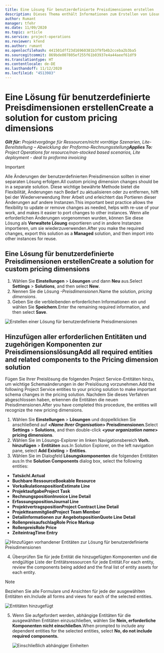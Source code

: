 ```yaml
---
title: Eine Lösung für benutzerdefinierte Preisdimensionen erstellen
description: Dieses Thema enthält Informationen zum Erstellen von Lösungen für benutzerdefinierte Preisdimensionen.
author: Rumant
manager: tfehr
ms.date: 11/09/2020
ms.topic: article
ms.service: project-operations
ms.reviewer: kfend
ms.author: rumant
ms.openlocfilehash: 441501dff23d16960381b3f9fb4b2cceba2b3ba5
ms.sourcegitcommit: 869bde007805ef255f61b03937e4a44aeef61df9
ms.translationtype: HT
ms.contentlocale: de-DE
ms.lasthandoff: 11/12/2020
ms.locfileid: "4513983"
---
```

# <a name="create-a-solution-for-custom-pricing-dimensions"></a><span data-ttu-id="f40f2-103">Eine Lösung für benutzerdefinierte Preisdimensionen erstellen</span><span class="sxs-lookup"><span data-stu-id="f40f2-103">Create a solution for custom pricing dimensions</span></span>

 <span data-ttu-id="f40f2-104">_**Gilt für:** Projektvorgänge für Ressourcen/nicht vorrätige Szenarien, Lite-Bereitstellung – Abwicklung der Proforma-Rechnungsstellung_</span><span class="sxs-lookup"><span data-stu-id="f40f2-104">_**Applies To:** Project Operations for resource/non-stocked based scenarios, Lite deployment - deal to proforma invoicing_</span></span> 

>[!IMPORTANT]
><span data-ttu-id="f40f2-105">Alle Änderungen der benutzerdefinierten Preisdimension sollten in einer separaten Lösung erfolgen.</span><span class="sxs-lookup"><span data-stu-id="f40f2-105">All custom pricing dimension changes should be in a separate solution.</span></span> <span data-ttu-id="f40f2-106">Diese wichtige bewährte Methode bietet die Flexibilität, Änderungen nach Bedarf zu aktualisieren oder zu entfernen, hilft bei der Wiederverwendung Ihrer Arbeit und erleichtert das Portieren dieser Änderungen auf andere Instanzen.</span><span class="sxs-lookup"><span data-stu-id="f40f2-106">This important best practice allows the flexibility to update or remove changes as needed, helps with re-use of your work, and makes it easier to port changes to other instances.</span></span> <span data-ttu-id="f40f2-107">Wenn alle erforderlichen Änderungen vorgenommen wurden, können Sie diese Lösung als **Verwaltete Lösung** exportieren und in andere Instanzen importieren, um sie wiederzuverwenden.</span><span class="sxs-lookup"><span data-stu-id="f40f2-107">After you make the required changes, export this solution as a **Managed** solution, and then import into other instances for reuse.</span></span>

## <a name="create-a-solution-for-custom-pricing-dimensions"></a><span data-ttu-id="f40f2-108">Eine Lösung für benutzerdefinierte Preisdimensionen erstellen</span><span class="sxs-lookup"><span data-stu-id="f40f2-108">Create a solution for custom pricing dimensions</span></span>

1.  <span data-ttu-id="f40f2-109">Wählen Sie **Einstellungen** > **Lösungen** und dann **Neu** aus.</span><span class="sxs-lookup"><span data-stu-id="f40f2-109">Select **Settings** > **Solutions**, and then select **New**.</span></span>
2.  <span data-ttu-id="f40f2-110">Nennen Sie die Lösung *<your organization name>-Preisdimensionen*.</span><span class="sxs-lookup"><span data-stu-id="f40f2-110">Name the solution, *<your organization name> pricing dimensions*.</span></span>
3. <span data-ttu-id="f40f2-111">Geben Sie die verbleibenden erforderlichen Informationen ein und wählen Sie **Speichern**.</span><span class="sxs-lookup"><span data-stu-id="f40f2-111">Enter the remaining required information, and then select **Save**.</span></span>

  ![Erstellen einer Lösung für benutzerdefinierte Preisdimensionen](./media/Creation-of-custom-pricing-dimension-solution.png)
 
## <a name="add-all-required-entities-and-related-components-to-the-pricing-dimension-solution"></a><span data-ttu-id="f40f2-113">Hinzufügen aller erforderlichen Entitäten und zugehörigen Komponenten zur Preisdimensionslösung</span><span class="sxs-lookup"><span data-stu-id="f40f2-113">Add all required entities and related components to the Pricing dimension solution</span></span>

<span data-ttu-id="f40f2-114">Fügen Sie Ihrer Preislösung die folgenden Project Service-Entitäten hinzu, um wichtige Schemaänderungen in der Preislösung vorzunehmen.</span><span class="sxs-lookup"><span data-stu-id="f40f2-114">Add the following Project Service entities to your pricing solution to make important schema changes in the pricing solution.</span></span> <span data-ttu-id="f40f2-115">Nachdem Sie dieses Verfahren abgeschlossen haben, erkennen die Entitäten die neuen Preisdimensionen.</span><span class="sxs-lookup"><span data-stu-id="f40f2-115">After you have completed this procedure, the entities will recognize the new pricing dimensions.</span></span>

1.  <span data-ttu-id="f40f2-116">Wählen Sie **Einstellungen** > **Lösungen** und doppelklicken Sie anschließend auf **<*Name Ihrer Organisation*> Preisdimensionen**.</span><span class="sxs-lookup"><span data-stu-id="f40f2-116">Select **Settings** > **Solutions**, and then double-click **<*your organization name*> pricing dimensions**.</span></span>
2.  <span data-ttu-id="f40f2-117">Wählen Sie im Lösungs-Explorer im linken Navigationsbereich **Vorh. hinzufügen** > **Entitäten** aus.</span><span class="sxs-lookup"><span data-stu-id="f40f2-117">In Solution Explorer, on the left navigation pane, select **Add Existing** > **Entities**.</span></span>
3.  <span data-ttu-id="f40f2-118">Wählen Sie im Dialogfeld **Lösungskomponenten** die folgenden Entitäten aus:</span><span class="sxs-lookup"><span data-stu-id="f40f2-118">In the **Solution Components** dialog box, select the following entities:</span></span>
 
   - <span data-ttu-id="f40f2-119">**Tatsächl.**</span><span class="sxs-lookup"><span data-stu-id="f40f2-119">**Actual**</span></span>
   - <span data-ttu-id="f40f2-120">**Buchbare Ressource**</span><span class="sxs-lookup"><span data-stu-id="f40f2-120">**Bookable Resource**</span></span>
   - <span data-ttu-id="f40f2-121">**Vorkalkulationsposition**</span><span class="sxs-lookup"><span data-stu-id="f40f2-121">**Estimate Line**</span></span>
   - <span data-ttu-id="f40f2-122">**Projektaufgabe**</span><span class="sxs-lookup"><span data-stu-id="f40f2-122">**Project Task**</span></span>
   - <span data-ttu-id="f40f2-123">**Rechnungsposition**</span><span class="sxs-lookup"><span data-stu-id="f40f2-123">**Invoice Line Detail**</span></span>
   - <span data-ttu-id="f40f2-124">**Erfassungsposition**</span><span class="sxs-lookup"><span data-stu-id="f40f2-124">**Journal Line**</span></span>
   - <span data-ttu-id="f40f2-125">**Projektvertragsposition**</span><span class="sxs-lookup"><span data-stu-id="f40f2-125">**Project Contract Line Detail**</span></span>
   - <span data-ttu-id="f40f2-126">**Projektteammitglied**</span><span class="sxs-lookup"><span data-stu-id="f40f2-126">**Project Team Member**</span></span>
   - <span data-ttu-id="f40f2-127">**Detailinformationen zur Angebotsposition**</span><span class="sxs-lookup"><span data-stu-id="f40f2-127">**Quote Line Detail**</span></span>
   - <span data-ttu-id="f40f2-128">**Rollenpreisaufschlag**</span><span class="sxs-lookup"><span data-stu-id="f40f2-128">**Role Price Markup**</span></span>
   - <span data-ttu-id="f40f2-129">**Rollenpreis**</span><span class="sxs-lookup"><span data-stu-id="f40f2-129">**Role Price**</span></span>
   - <span data-ttu-id="f40f2-130">**Zeiteintrag**</span><span class="sxs-lookup"><span data-stu-id="f40f2-130">**Time Entry**</span></span>
 
   ![Hinzufügen vorhandener Entitäten zur Lösung für benutzerdefinierte Preisdimensionen](./media/Existing-entities-to-PD-solution.png)
 
 4. <span data-ttu-id="f40f2-132">Überprüfen Sie für jede Entität die hinzugefügten Komponenten und die endgültige Liste der Entitätsressourcen für jede Entität.</span><span class="sxs-lookup"><span data-stu-id="f40f2-132">For each entity, review the components being added and the final list of entity assets for each entity.</span></span> 

   >[!NOTE]
   > <span data-ttu-id="f40f2-133">Beziehen Sie alle Formulare und Ansichten für jede der ausgewählten Entitäten ein.</span><span class="sxs-lookup"><span data-stu-id="f40f2-133">Include all forms and views for each of the selected entities.</span></span>

  ![Entitäten hinzugefügt](./media/solution-component-selection.png)


5.  <span data-ttu-id="f40f2-135">Wenn Sie aufgefordert werden, abhängige Entitäten für die ausgewählten Entitäten einzuschließen, wählen Sie **Nein, erforderliche Komponenten nicht einschließen.**</span><span class="sxs-lookup"><span data-stu-id="f40f2-135">When prompted to include any dependent entities for the selected entities, select **No, do not include required components.**</span></span>

    ![Einschließlich abhängiger Einheiten](./media/Do-not-include-required.png)
